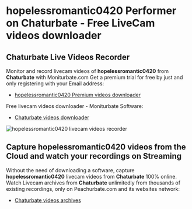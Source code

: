 # hopelessromantic0420 Performer on Chaturbate - Free LiveCam videos downloader

## Chaturbate Live Videos Recorder

Monitor and record livecam videos of **hopelessromantic0420** from **Chaturbate** with Moniturbate.com
Get a premium trial for free by just and only registering with your Email address:
* [hopelessromantic0420 Premium videos downloader](https://moniturbate.com/request-demo-licence-key.html)

Free livecam videos downloader - Moniturbate Software:
* [Chaturbate videos downloader](https://moniturbate.com/moniturbate-download-software.html)

![hopelessromantic0420 livecam videos recorder](https://peachurnet.com/templates/moniturbate-software.png)


## Capture hopelessromantic0420 videos from the Cloud and watch your recordings on Streaming

Without the need of downloading a software, capture **hopelessromantic0420** livecam videos from **Chaturbate** 100% online.
Watch Livecam archives from **Chaturbate** unlimitedly from thousands of existing recordings, only on Peachurbate.com and its websites network:
* [Chaturbate videos archives](https://peachurnet.com/)